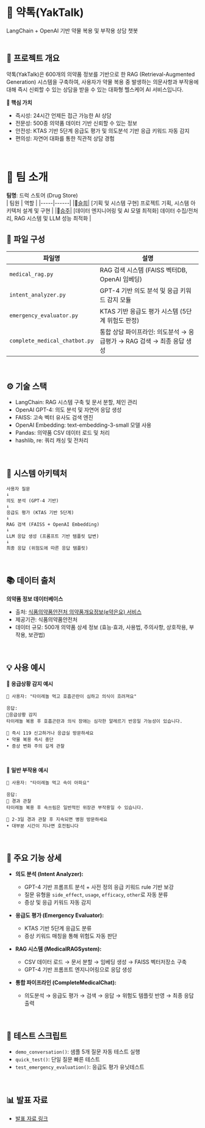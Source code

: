 # 💊 약톡(YakTalk)
LangChain + OpenAI 기반 약물 복용 및 부작용 상담 챗봇  
<br/>

## 📌 프로젝트 개요
약톡(YakTalk)은 600개의 의약품 정보를 기반으로 한 RAG (Retrieval-Augmented Generation) 시스템을 구축하여, 사용자가 약물 복용 중 발생하는 의문사항과 부작용에 대해 즉시 신뢰할 수 있는 상담을 받을 수 있는 대화형 헬스케어 AI 서비스입니다.

**🎯 핵심 가치**
- 즉시성: 24시간 언제든 접근 가능한 AI 상담
- 전문성: 500종 의약품 데이터 기반 신뢰할 수 있는 정보
- 안전성: KTAS 기반 5단계 응급도 평가 및 의도분석 기반 응급 키워드 자동 감지
- 편의성: 자연어 대화를 통한 직관적 상담 경험
<br/>

# 👥 팀 소개
**팀명**: 드럭 스토어 (Drug Store)  
| 팀원 | 역할 |
|-----|------|
|👸[슬희](https://github.com/howith29)| [기획 및 시스템 구현] 프로젝트 기획, 시스템 아키텍처 설계 및 구현 |
|👸[승주](https://github.com/haseungju)| [데이터 엔지니어링 및 AI 모델 최적화] 데이터 수집/전처리, RAG 시스템 및 LLM 성능 최적화 |
<br/>

## 📂 파일 구성

| 파일명 | 설명 |
| ------ | ------ |
| `medical_rag.py` | RAG 검색 시스템 (FAISS 벡터DB, OpenAI 임베딩) |
| `intent_analyzer.py` | GPT-4 기반 의도 분석 및 응급 키워드 감지 모듈 |
| `emergency_evaluator.py` | KTAS 기반 응급도 평가 시스템 (5단계 위험도 판정) |
| `complete_medical_chatbot.py` | 통합 상담 파이프라인: 의도분석 → 응급평가 → RAG 검색 → 최종 응답 생성 |
<br/>

## ⚙️ 기술 스택

- LangChain: RAG 시스템 구축 및 문서 분할, 체인 관리
- OpenAI GPT-4: 의도 분석 및 자연어 응답 생성
- FAISS: 고속 벡터 유사도 검색 엔진
- OpenAI Embedding: text-embedding-3-small 모델 사용
- Pandas: 의약품 CSV 데이터 로드 및 처리
- hashlib, re: 쿼리 캐싱 및 전처리  
<br/>

## 🧱 시스템 아키텍처
```
사용자 질문
↓
의도 분석 (GPT-4 기반)
↓
응급도 평가 (KTAS 기반 5단계)
↓
RAG 검색 (FAISS + OpenAI Embedding)
↓
LLM 응답 생성 (프롬프트 기반 템플릿 답변)
↓
최종 응답 (위험도에 따른 응답 템플릿)
```
<br/>

## 📚 데이터 출처

**의약품 정보 데이터베이스**
- 출처: [식품의약품안전처 의약품개요정보(e약은요) 서비스](https://www.data.go.kr/data/15075057/openapi.do)
- 제공기관: 식품의약품안전처
- 데이터 규모: 500개 의약품 상세 정보 (효능·효과, 사용법, 주의사항, 상호작용, 부작용, 보관법)  
<br/>

## 💡 사용 예시

**🚨 응급상황 감지 예시**
```
👤 사용자: "타이레놀 먹고 호흡곤란이 심하고 의식이 흐려져요"

응답:
🚨응급상황 감지
타이레놀 복용 후 호흡곤란과 의식 장애는 심각한 알레르기 반응일 가능성이 있습니다.

🚨 즉시 119 신고하거나 응급실 방문하세요
• 약물 복용 즉시 중단
• 증상 변화 주의 깊게 관찰
```
<br/>

**📌 일반 부작용 예시**
```
👤 사용자: "타이레놀 먹고 속이 아파요"

응답:
👀 경과 관찰
타이레놀 복용 후 속쓰림은 일반적인 위장관 부작용일 수 있습니다.

👀 2-3일 경과 관찰 후 지속되면 병원 방문하세요
• 대부분 시간이 지나면 호전됩니다
```
<br/>

## 🔬 주요 기능 상세

- **의도 분석 (Intent Analyzer):**  
  - GPT-4 기반 프롬프트 분석 + 사전 정의 응급 키워드 rule 기반 보강
  - 질문 유형을 `side_effect`, `usage`, `efficacy`, `other`로 자동 분류
  - 증상 및 응급 키워드 자동 감지

- **응급도 평가 (Emergency Evaluator):**  
  - KTAS 기반 5단계 응급도 분류  
  - 증상 키워드 매칭을 통해 위험도 자동 판단

- **RAG 시스템 (MedicalRAGSystem):**  
  - CSV 데이터 로드 → 문서 분할 → 임베딩 생성 → FAISS 벡터저장소 구축
  - GPT-4 기반 프롬프트 엔지니어링으로 응답 생성

- **통합 파이프라인 (CompleteMedicalChat):**  
  - 의도분석 → 응급도 평가 → 검색 → 응답 → 위험도 템플릿 반영 → 최종 응답 출력
<br/>

## 📝 테스트 스크립트

- `demo_conversation()`: 샘플 5개 질문 자동 테스트 실행
- `quick_test()`: 단일 질문 빠른 테스트
- `test_emergency_evaluation()`: 응급도 평가 유닛테스트
<br/>

## 📊 발표 자료

- [발표 자료 링크](https://drive.google.com/file/d/1rxvm9Cas3rT-ULSCDUQyVDvHkTmTFsY8/view?usp=sharing)
